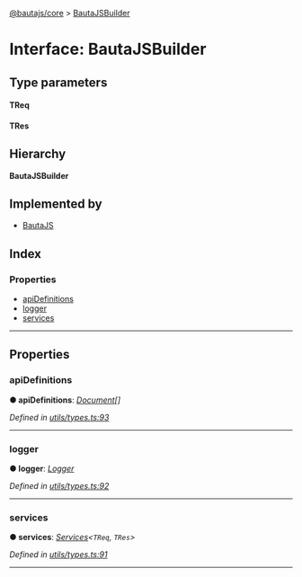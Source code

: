 [@bautajs/core](../README.md) > [BautaJSBuilder](../interfaces/bautajsbuilder.md)

# Interface: BautaJSBuilder

## Type parameters
#### TReq 
#### TRes 
## Hierarchy

**BautaJSBuilder**

## Implemented by

* [BautaJS](../classes/bautajs.md)

## Index

### Properties

* [apiDefinitions](bautajsbuilder.md#apidefinitions)
* [logger](bautajsbuilder.md#logger)
* [services](bautajsbuilder.md#services)

---

## Properties

<a id="apidefinitions"></a>

###  apiDefinitions

**● apiDefinitions**: *[Document](../#document)[]*

*Defined in [utils/types.ts:93](https://github.axa.com/Digital/bauta-nodejs/blob/167ddcc/packages/bautajs/src/utils/types.ts#L93)*

___
<a id="logger"></a>

###  logger

**● logger**: *[Logger](logger.md)*

*Defined in [utils/types.ts:92](https://github.axa.com/Digital/bauta-nodejs/blob/167ddcc/packages/bautajs/src/utils/types.ts#L92)*

___
<a id="services"></a>

###  services

**● services**: *[Services](../#services)<`TReq`, `TRes`>*

*Defined in [utils/types.ts:91](https://github.axa.com/Digital/bauta-nodejs/blob/167ddcc/packages/bautajs/src/utils/types.ts#L91)*

___

